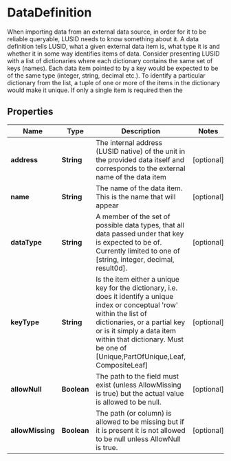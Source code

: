 

# DataDefinition

When importing data from an external data source, in order for it to be reliable queryable, LUSID needs to know something about it.  A data definition tells LUSID, what a given external data item is, what type it is and whether it in some way identifies items of data.  Consider presenting LUSID with a list of dictionaries where each dictionary contains the same set of keys (names). Each data item pointed to by  a key would be expected to be of the same type (integer, string, decimal etc.). To identify a particular dictionary from the list, a tuple of  one or more of the items in the dictionary would make it unique. If only a single item is required then the

## Properties

Name | Type | Description | Notes
------------ | ------------- | ------------- | -------------
**address** | **String** | The internal address (LUSID native) of the unit in the provided data itself and corresponds to the external name of the data item |  [optional]
**name** | **String** | The name of the data item. This is the name that will appear |  [optional]
**dataType** | **String** | A member of the set of possible data types, that all data passed under that key is expected to be of.  Currently limited to one of [string, integer, decimal, result0d]. |  [optional]
**keyType** | **String** | Is the item either a unique key for the dictionary, i.e. does it identify a unique index or conceptual &#39;row&#39; within the list of dictionaries,  or a partial key or is it simply a data item within that dictionary. Must be one of [Unique,PartOfUnique,Leaf, CompositeLeaf] |  [optional]
**allowNull** | **Boolean** | The path to the field must exist (unless AllowMissing is true) but the actual value is allowed to be null. |  [optional]
**allowMissing** | **Boolean** | The path (or column) is allowed to be missing but if it is present it is not allowed to be null unless AllowNull is true. |  [optional]



